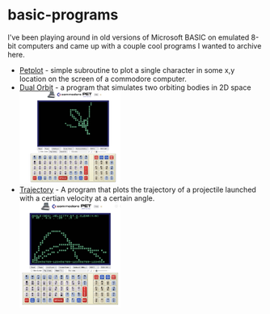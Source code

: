 # basic-programs
I've been playing around in old versions of Microsoft BASIC on emulated 8-bit computers and came up with a couple cool programs I wanted to archive here.

* [Petplot](petplot.md) - simple subroutine to plot a single character in some x,y location on the screen of a commodore computer.
* [Dual Orbit](dualorbit.md) - a program that simulates two orbiting bodies in 2D space <br><img src="screenshots/three_to_one.png" width="200"/>
* [Trajectory](trajectory.md) - A program that plots the trajectory of a projectile launched with a certian velocity at a certain angle. <br><img src="screenshots/trajectory.png" width="200"/>